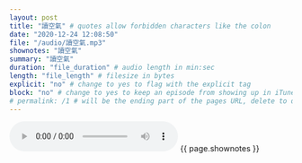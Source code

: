 ```yaml
---
layout: post
title: "讀空氣" # quotes allow forbidden characters like the colon
date: "2020-12-24 12:08:50"
file: "/audio/讀空氣.mp3"
shownotes: "讀空氣"
summary: "讀空氣"
duration: "file_duration" # audio length in min:sec
length: "file_length" # filesize in bytes
explicit: "no" # change to yes to flag with the explicit tag
block: "no" # change to yes to keep an episode from showing up in iTunes
# permalink: /1 # will be the ending part of the pages URL, delete to default to the title
---
```


<audio controls>
<source src="{{site.url}}{{site.baseurl}}{{ page.file }}" type="audio/x-mp3">
Your browser does not support the audio element.
</audio>
{{ page.shownotes }}
